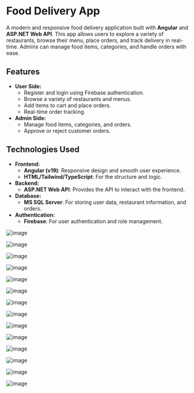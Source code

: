 # Food Delivery App

A modern and responsive food delivery application built with **Angular** and **ASP.NET Web API**. This app allows users to explore a variety of restaurants, browse their menu, place orders, and track delivery in real-time. Admins can manage food items, categories, and handle orders with ease.

## Features
- **User Side:**
  - Register and login using Firebase authentication.
  - Browse a variety of restaurants and menus.
  - Add items to cart and place orders.
  - Real-time order tracking.
- **Admin Side:**
  - Manage food items, categories, and orders.
  - Approve or reject customer orders.
  
## Technologies Used
- **Frontend:**
  - **Angular (v19)**: Responsive design and smooth user experience.
  - **HTML/Tailwind/TypeScript**: For the structure and logic.
- **Backend:**
  - **ASP.NET Web API**: Provides the API to interact with the frontend.
- **Database:**
  - **MS SQL Server**: For storing user data, restaurant information, and orders.
- **Authentication:**
  - **Firebase**: For user authentication and role management.

![image](https://github.com/user-attachments/assets/9a809bfd-1f48-4138-b80a-bc981b963ef7)

![image](https://github.com/user-attachments/assets/952aa5a9-54d9-4b23-bacd-10963de89f1b)

![image](https://github.com/user-attachments/assets/8549e5d7-569b-4b43-95f4-592be536073a)

![image](https://github.com/user-attachments/assets/ccbf0f18-8ea2-4685-b30a-a0143180915b)

![image](https://github.com/user-attachments/assets/d5ee8689-158d-4b92-91e8-054700aa190d)

![image](https://github.com/user-attachments/assets/40bedddf-76f1-4ce9-be35-58cbdaf6080d)

![image](https://github.com/user-attachments/assets/ae79c3e0-83ab-4c43-b710-05ae92917b06)

![image](https://github.com/user-attachments/assets/e805e6b1-b0c9-4ad1-bec6-48986edb80d1)

![image](https://github.com/user-attachments/assets/46d5be8d-e25e-4130-9cfd-00155ab5ebed)

![image](https://github.com/user-attachments/assets/735f8aa3-7b24-4404-9383-c0d80c49052c)

![image](https://github.com/user-attachments/assets/08f61f92-3770-4df9-9f59-4be4e72bad80)

![image](https://github.com/user-attachments/assets/0cc18d53-43c9-4903-a475-ae82e983e9ba)

![image](https://github.com/user-attachments/assets/835b47ca-a124-4a26-a228-3c0c3832e2f5)

![image](https://github.com/user-attachments/assets/1c341705-cf15-4116-91ba-52a1c24cd63e)




